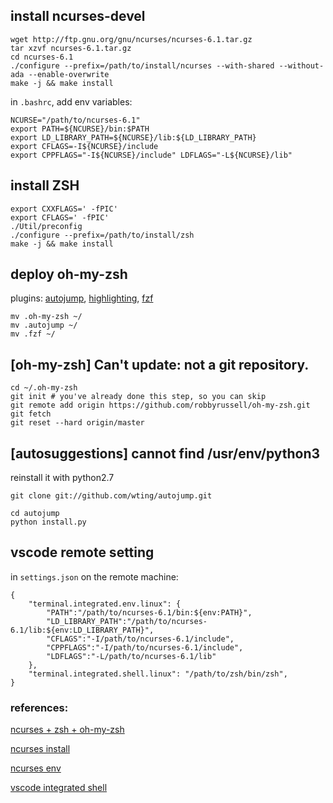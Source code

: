 ## install ncurses-devel
``` shell
wget http://ftp.gnu.org/gnu/ncurses/ncurses-6.1.tar.gz
tar xzvf ncurses-6.1.tar.gz
cd ncurses-6.1
./configure --prefix=/path/to/install/ncurses --with-shared --without-ada --enable-overwrite
make -j && make install
```
in `.bashrc`, add env variables:
``` shell
NCURSE="/path/to/ncurses-6.1"
export PATH=${NCURSE}/bin:$PATH
export LD_LIBRARY_PATH=${NCURSE}/lib:${LD_LIBRARY_PATH}
export CFLAGS=-I${NCURSE}/include
export CPPFLAGS="-I${NCURSE}/include" LDFLAGS="-L${NCURSE}/lib" 
```

## install ZSH
``` shell
export CXXFLAGS=' -fPIC'
export CFLAGS=' -fPIC'
./Util/preconfig
./configure --prefix=/path/to/install/zsh 
make -j && make install
```

## deploy oh-my-zsh
plugins: [autojump](https://github.com/wting/autojump#installation), [highlighting](highlighting), [fzf](https://github.com/unixorn/fzf-zsh-plugin)
``` shell
mv .oh-my-zsh ~/ 
mv .autojump ~/
mv .fzf ~/
```
## [oh-my-zsh] Can't update: not a git repository.
``` shell
cd ~/.oh-my-zsh
git init # you've already done this step, so you can skip
git remote add origin https://github.com/robbyrussell/oh-my-zsh.git
git fetch
git reset --hard origin/master
```

## [autosuggestions] cannot find /usr/env/python3
reinstall it with python2.7
``` shell
git clone git://github.com/wting/autojump.git

cd autojump
python install.py
```
## vscode remote setting
in `settings.json` on the remote machine:
```
{
    "terminal.integrated.env.linux": {
        "PATH":"/path/to/ncurses-6.1/bin:${env:PATH}",
        "LD_LIBRARY_PATH":"/path/to/ncurses-6.1/lib:${env:LD_LIBRARY_PATH}",
        "CFLAGS":"-I/path/to/ncurses-6.1/include",
        "CPPFLAGS":"-I/path/to/ncurses-6.1/include",
        "LDFLAGS":"-L/path/to/ncurses-6.1/lib" 
    },
    "terminal.integrated.shell.linux": "/path/to/zsh/bin/zsh",
}
```
### references:
[ncurses + zsh + oh-my-zsh](https://jdhao.github.io/2018/10/13/centos_zsh_install_use/)

[ncurses install](https://blog.csdn.net/wuxun1997/article/details/115525735)

[ncurses env](https://unix.stackexchange.com/questions/123597/building-zsh-without-admin-priv-no-terminal-handling-library-found)

[vscode integrated shell](https://github.com/microsoft/vscode-remote-release/issues/38)